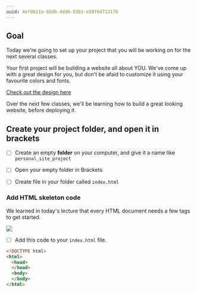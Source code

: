 ```yaml
---
uuid: 4ef0b11a-65db-4dd6-93b1-e50f6d713176
---
```


## Goal

Today we're going to set up your project that you will be working on for the next several classes.


Your first project will be building a website all about YOU. We've come up with a great
design for you, but don't be afaid to customize it using your favourite colors and fonts.

[Check out the design here](https://cl.ly/2u3D2E2f1m08)

Over the next few classes, we'll be learning how to build a great looking website, before deploying it.


## Create your project folder, and open it in brackets

- [ ] Create an empty **folder** on your computer, and give it a name like `personal_site_project`
- [ ] Open your empty folder in Brackets
- [ ] Create file in your folder called `index.html`


### Add HTML skeleton code

We learned in today's lecture that every HTML document needs a few tags to get started.


![](https://d3vv6lp55qjaqc.cloudfront.net/items/3V18270y4312243S2h3z/Image%202017-08-26%20at%201.04.43%20PM.png?X-CloudApp-Visitor-Id=2818368&v=39584e4d)


- [ ] Add this code to your `index.html` file.

```html
<!DOCTYPE html>
<html>
  <head>
  </head>
  <body>
  </body>
</html>
```
